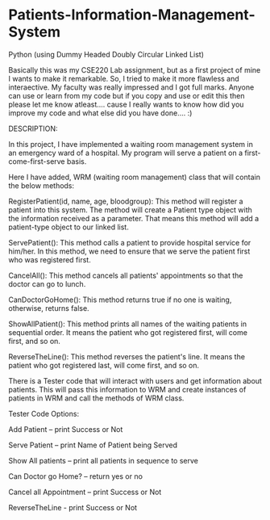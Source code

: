 # Patients-Information-Management-System
Python (using Dummy Headed Doubly Circular Linked List)

Basically this was my CSE220 Lab assignment, but as a first project of mine I wants to make it remarkable. So, I tried to make it more flawless and interaective. My faculty was really impressed and I got full marks. Anyone can use or learn from my code but if you copy and use or edit this then please let me know atleast.... cause I really wants to know how did you improve my code and what else did you have done.... :)


DESCRIPTION:

In this project, I have implemented a waiting room management system in an emergency ward of a hospital. My program will serve a patient on a first-come-first-serve basis. 

Here I have added,
WRM (waiting room management) class that will contain the below methods:

RegisterPatient(id, name, age, bloodgroup): This method will register a patient into this system. The method will create a Patient type object with the information received as a parameter. That means this method will add a patient-type object to our linked list.

ServePatient(): This method calls a patient to provide hospital service for him/her. In this method, we need to ensure that we serve the patient first who was registered first.

CancelAll(): This method cancels all patients' appointments so that the doctor can go to lunch.

CanDoctorGoHome(): This method returns true if no one is waiting, otherwise, returns false.

ShowAllPatient(): This method prints all names of the waiting patients in sequential order. It means the patient who got registered first, will come first, and so on.

ReverseTheLine(): This method reverses the patient's line. It means the patient who got registered last, will come first, and so on.



There is a Tester code that will interact with users and get information about patients. This will pass this information to WRM and create instances of patients in WRM and call the methods of WRM class. 



Tester Code Options:

Add Patient – print Success or Not

Serve Patient – print Name of Patient being Served 

Show All patients – print all patients in sequence to serve

Can Doctor go Home? – return yes or no

Cancel all Appointment – print Success or Not

ReverseTheLine - print Success or Not
